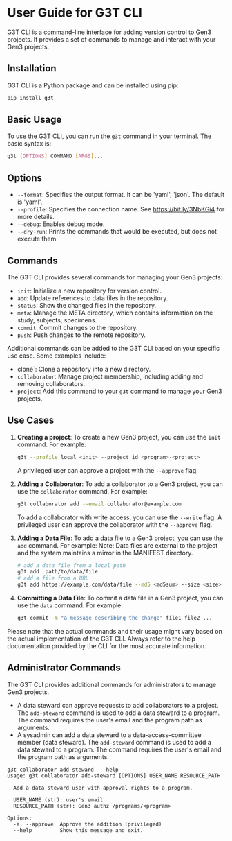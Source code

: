 # User Guide for G3T CLI

G3T CLI is a command-line interface for adding version control to Gen3 projects. It provides a set of commands to manage and interact with your Gen3 projects.

## Installation

G3T CLI is a Python package and can be installed using pip:

```bash
pip install g3t
```

## Basic Usage

To use the G3T CLI, you can run the `g3t` command in your terminal. The basic syntax is:

```bash
g3t [OPTIONS] COMMAND [ARGS]...
```

## Options

- `--format`: Specifies the output format. It can be 'yaml', 'json'.  The default is 'yaml'.
- `--profile`: Specifies the connection name. See https://bit.ly/3NbKGi4 for more details.
- `--debug`: Enables debug mode.
- `--dry-run`: Prints the commands that would be executed, but does not execute them.

## Commands

The G3T CLI provides several commands for managing your Gen3 projects:
- `init`: Initialize a new repository for version control.
- `add`: Update references to data files in the repository.
- `status`: Show the changed files in the repository.
- `meta`: Manage the META directory, which contains information on the study, subjects, specimens.
- `commit`: Commit changes to the repository.
- `push`: Push changes to the remote repository.

Additional commands can be added to the G3T CLI based on your specific use case. Some examples include:
-  clone`: Clone a repository into a new directory.
- `collaborator`: Manage project membership, including adding and removing collaborators.
- `project`: Add this command to your `g3t` command to manage your Gen3 projects.

## Use Cases

1. **Creating a project**: To create a new Gen3 project, you can use the `init` command. For example:

    ```bash
    g3t --profile local <init> --project_id <program>-<project>
    ```
    A privileged user can approve a project with the `--approve` flag.

2. **Adding a Collaborator**: To add a collaborator to a Gen3 project, you can use the `collaborator` command. For example:

    ```bash
    g3t collaborator add --email collaborator@example.com
    ```
    To add a collaborator with write access, you can use the `--write` flag.
    A privileged user can approve the collaborator with the `--approve` flag.

3. **Adding a Data File**: To add a data file to a Gen3 project, you can use the `add` command. For example:
  Note: Data files are external to the project and the system maintains a mirror in the MANIFEST directory.

    ```bash
    # add a data file from a local path
    g3t add  path/to/data/file
    # add a file from a URL
    g3t add https://example.com/data/file --md5 <md5sum> --size <size> --modified <modified>
    ```

5. **Committing a Data File**: To commit a data file in a Gen3 project, you can use the `data` command. For example:

    ```bash
    g3t commit -m "a message describing the change" file1 file2 ...
    ```


Please note that the actual commands and their usage might vary based on the actual implementation of the G3T CLI. Always refer to the help documentation provided by the CLI for the most accurate information.

## Administrator Commands

The G3T CLI provides additional commands for administrators to manage Gen3 projects.

* A data steward can approve requests to add collaborators to a project. The `add-steward` command is used to add a data steward to a program. The command requires the user's email and the program path as arguments.
* A sysadmin can add a data steward to a data-access-committee member (data steward). The `add-steward` command is used to add a data steward to a program. The command requires the user's email and the program path as arguments.

```shell
g3t collaborator add-steward  --help
Usage: g3t collaborator add-steward [OPTIONS] USER_NAME RESOURCE_PATH

  Add a data steward user with approval rights to a program.

  USER_NAME (str): user's email
  RESOURCE_PATH (str): Gen3 authz /programs/<program>

Options:
  -a, --approve  Approve the addition (privileged)
  --help         Show this message and exit.

```
